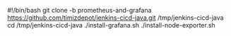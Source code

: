 #!/bin/bash
git clone -b prometheus-and-grafana https://github.com/timizdepot/jenkins-cicd-java.git /tmp/jenkins-cicd-java
cd /tmp/jenkins-cicd-java
./install-grafana.sh
./install-node-exporter.sh
